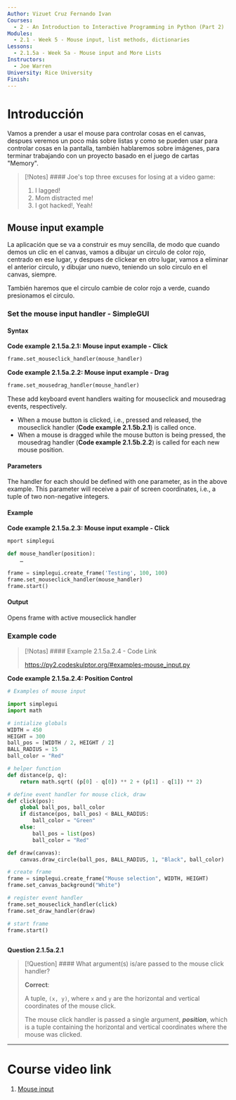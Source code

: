 ```yaml
---
Author: Vizuet Cruz Fernando Ivan
Courses:
  - 2 - An Introduction to Interactive Programming in Python (Part 2)
Modules:
  - 2.1 - Week 5 - Mouse input, list methods, dictionaries
Lessons:
  - 2.1.5a - Week 5a - Mouse input and More Lists
Instructors:
  - Joe Warren
University: Rice University
Finish:
---
```

# Introducción

Vamos a prender a usar el mouse para controlar cosas en el canvas, despues veremos un poco más sobre listas y como se pueden usar para controlar cosas en la pantalla, también hablaremos sobre imágenes, para terminar trabajando con un proyecto basado en el juego de cartas "Memory".

> [!Notes] #### Joe's top three excuses for losing at a video game:
>
> 1. I lagged!
> 2. Mom distracted me!
> 3. I got hacked!, Yeah!
## Mouse input example

La aplicación que se va a construir es muy sencilla, de modo que cuando demos un clic en el canvas, vamos a dibujar un circulo de color rojo, centrado en ese lugar, y despues de clickear en otro lugar, vamos a eliminar el anterior circulo, y dibujar uno nuevo, teniendo un solo circulo en el canvas, siempre.

También haremos que el circulo cambie de color rojo a verde, cuando presionamos el circulo.
### Set the mouse input handler - SimpleGUI
#### Syntax

**Code example 2.1.5a.2.1: Mouse input example - Click**

```python
frame.set_mouseclick_handler(mouse_handler)
```

**Code example 2.1.5a.2.2: Mouse input example - Drag**

```python
frame.set_mousedrag_handler(mouse_handler)
```

These add keyboard event handlers waiting for mouseclick and mousedrag events, respectively. 

- When a mouse button is clicked, i.e., pressed and released, the mouseclick handler (**Code example 2.1.5b.2.1**) is called once. 
- When a mouse is dragged while the mouse button is being pressed, the mousedrag handler (**Code example 2.1.5b.2.2**) is called for each new mouse position.
#### Parameters

The handler for each should be defined with one parameter, as in the above example. This parameter will receive a pair of screen coordinates, i.e., a tuple of two non-negative integers.
#### Example

**Code example 2.1.5a.2.3: Mouse input example - Click**

```python
mport simplegui

def mouse_handler(position):
    …

frame = simplegui.create_frame('Testing', 100, 100)
frame.set_mouseclick_handler(mouse_handler)
frame.start()

```
#### Output

Opens frame with active mouseclick handler
### Example code

> [!Notas] #### Example 2.1.5a.2.4 - Code Link
> 
> https://py2.codeskulptor.org/#examples-mouse_input.py

**Code example 2.1.5a.2.4: Position Control**

```python
# Examples of mouse input

import simplegui
import math

# intialize globals
WIDTH = 450
HEIGHT = 300
ball_pos = [WIDTH / 2, HEIGHT / 2]
BALL_RADIUS = 15
ball_color = "Red"

# helper function
def distance(p, q):
    return math.sqrt( (p[0] - q[0]) ** 2 + (p[1] - q[1]) ** 2)

# define event handler for mouse click, draw
def click(pos):
    global ball_pos, ball_color
    if distance(pos, ball_pos) < BALL_RADIUS:
        ball_color = "Green"
    else:
        ball_pos = list(pos)
        ball_color = "Red"

def draw(canvas):
    canvas.draw_circle(ball_pos, BALL_RADIUS, 1, "Black", ball_color)

# create frame
frame = simplegui.create_frame("Mouse selection", WIDTH, HEIGHT)
frame.set_canvas_background("White")

# register event handler
frame.set_mouseclick_handler(click)
frame.set_draw_handler(draw)

# start frame
frame.start()
    
```

**Question 2.1.5a.2.1**

> [!Question] #### What argument(s) is/are passed to the mouse click handler?
>
> **Correct**:
> 
> A tuple,  `(x, y)`, where `x` and `y` are the horizontal and vertical coordinates of the mouse click.
> 
> The mouse click handler is passed a single argument, ***position***, which is a tuple containing the horizontal and vertical coordinates where the mouse was clicked.


---
# Course video link

1. [Mouse input](https://www.coursera.org/learn/interactive-python-2/lecture/J01Oi/mouse-input)